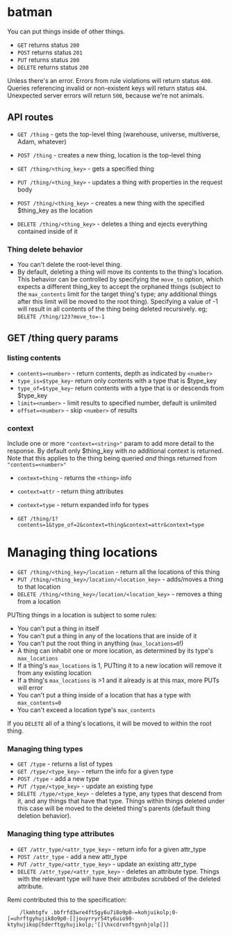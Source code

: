 # batman
You can put things inside of other things.


* `GET` returns status `200`
* `POST` returns status `201`
* `PUT` returns status `200`
* `DELETE` returns status `200`

Unless there's an error. Errors from rule violations will return status `400`. Queries referencing
invalid or non-existent keys will return status `404`. Unexpected server errors will return `500`,
because we're not animals.

## API routes

* `GET /thing` - gets the top-level thing (warehouse, universe, multiverse, Adam, whatever)
* `POST /thing` - creates a new thing, location is the top-level thing

* `GET /thing/<thing_key>` - gets a specified thing
* `PUT /thing/<thing_key>` - updates a thing with properties in the request body
* `POST /thing/<thing_key>` - creates a new thing with the specified $thing_key as the location
* `DELETE /thing/<thing_key>` - deletes a thing and ejects everything contained inside of it

### Thing delete behavior

* You can't delete the root-level thing.
* By default, deleting a thing will move its contents to the thing's location.
  This behavior can be controlled by specifying the `move_to` option, which expects a different
  thing_key to accept the orphaned things (subject to the `max_contents` limit for the target
  thing's type; any additional things after this limit will be moved to the root thing).
  Specifying a value of -1 will result in all contents of the thing being deleted recursively.
  eg; `DELETE /thing/123?move_to=-1`


## GET /thing query params

### listing contents

* `contents=<number>` - return contents, depth as indicated by `<number>`
* `type_is=$type_key`- return only contents with a type that is $type_key
* `type_of=$type_key`- return contents with a type that is or descends from $type_key
* `limit=<number>` - limit results to specified number, default is unlimited
* `offset=<number>` - skip `<number>` of results

### context
Include one or more `"context=<string>"` param to add more detail to the response.
By default only $thing_key with _no_ additional context is returned.
Note that this applies to the thing being queried _and_ things returned from `"contents=<number>"`

* `context=thing` - returns the `<thing>` info
* `context=attr` - return thing attributes
* `context=type` - return expanded info for types

* `GET /thing/1?contents=1&type_of=2&context=thing&context=attr&context=type`


# Managing thing locations

* `GET /thing/<thing_key>/location` - return all the locations of this thing
* `PUT /thing/<thing_key>/location/<location_key>` - adds/moves a thing to that location
* `DELETE /thing/<thing_key>/location/<location_key>` - removes a thing from a location

PUTting things in a location is subject to some rules:

* You can't put a thing in itself
* You can't put a thing in any of the locations that are inside of it
* You can't put the root thing in anything (`max_locations=0`!)
* A thing can inhabit one or more location, as determined by its type's
  `max_locations`
* If a thing's `max_locations` is 1, PUTting it to a new location will remove
  it from any existing location
* If a thing's `max_locations` is >1 and it already is at this max,
  more PUTs will error
* You can't put a thing inside of a location that has a type with `max_contents=0`
* You can't exceed a location type's `max_contents`

If you `DELETE` all of a thing's locations, it will be moved to within the root thing.

### Managing thing types

* `GET /type` - returns a list of types
* `GET /type/<type_key>` - return the info for a given type
* `POST /type` - add a new type
* `PUT /type/<type_key>` - update an existing type
* `DELETE /type/<type_key>` - deletes a type, any types that descend from it,
                          and any things that have
                          that type. Things within things deleted under this case will be moved to
                          the deleted thing's parents (default thing deletion behavior).

### Managing thing type attributes

* `GET /attr_type/<attr_type_key>` - return info for a given attr_type
* `POST /attr_type` - add a new attr_type
* `PUT /attr_type/<attr_type_key>` - update an existing attr_type
* `DELETE /attr_type/<attr_type_key>` - deletes an attribute type.
                                    Things with the relevant type will
                                    have their attributes scrubbed of the deleted attribute.


Remi contributed this to the specification:

```
    /lkmhtgfv .bbfrfd3wre4ft5gy6u7i8o9p0-=kohjuikolp;0-[=uhrftgyhujik8o9p0-[]jouyrryr54ty6uio90-ktyhujikop[hderftgyhujikolp;'[]\hxcdrvnftgynhjolp[]]
```

